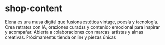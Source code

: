 # shop-content
Elena es una musa digital que fusiona estética vintage, poesía y tecnología. Crea retratos con IA, oraciones curadas y contenido emocional para inspirar y acompañar. Abierta a colaboraciones con marcas, artistas y almas creativas. Próximamente: tienda online y piezas únicas
